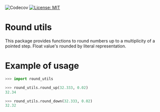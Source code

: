 ![Codecov](https://codecov.io/gh/IliyaZinoviev/round-utils/branch/master/graph/badge.svg)
[![License: MIT](https://img.shields.io/badge/License-MIT-blue.svg)](https://opensource.org/licenses/MIT)
# Round utils
This package provides functions to round numbers up to a multiplicity of a pointed step.
Float value's rounded by literal representation.
# Example of usage

```python
>>> import round_utils

>>> round_utils.round_up(32.333, 0.02)
32.34

>>> round_utils.round_down(32.333, 0.02)
32.32
```


